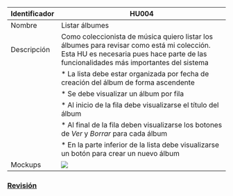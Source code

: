 | Identificador           | HU004                   | 
|-------------------------|------------------------------| 
| Nombre                  | Listar álbumes | 
| Descripción             | Como coleccionista de música quiero listar los álbumes para revisar como está mi colección. Esta HU es necesaria pues hace parte de las funcionalidades más importantes del sistema |
| | * La lista debe estar organizada por fecha de creación del álbum de forma ascendente |
| | * Se debe visualizar un álbum por fila |
| | * Al inicio de la fila debe visualizarse el título del álbum |
| | * Al final de la fila deben visualizarse los botones de _Ver_ y _Borrar_ para cada álbum |
| | * En la parte inferior de la lista debe visualizarse un botón para crear un nuevo álbum | 
| Mockups                 | ![](https://github.com/MISW-4101-Practicas/TutorialCanciones/wiki/mockups/listar_albumes.png)                 | 

### [Revisión](https://github.com/MISW-4101-Practicas/TutorialCanciones/wiki/f03#revisi%C3%B3n)
